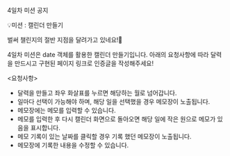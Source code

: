4일차 미션 공지

💡미션 : 캘린더 만들기

벌써 챌린지의 절반 지점을 달려가고 있네요!👏

4일차 미션은 date 객체를 활용한 캘린더 만들기입니다.
아래의 요청사항에 따라 달력을 만드시고 구현된 페이지 링크로 인증글을 작성해주세요!

<요청사항>

- 달력을 만들고 좌우 화살표를 누르면 해당하는 월로 넘어갑니다.
- 일마다 선택이 가능해야 하며, 해당 일을 선택했을 경우 메모장이 노출됩니다.
- 메모장에는 메모를 입력할 수 있습니다.
- 메모를 입력한 후 다시 캘린더 화면으로 돌아오면 해당 일에 작은 원으로 메모가 있음을 표시합니다.
- 메모 기록이 있는 날짜를 클릭할 경우 기록 했던 메모장이 노출됩니다.
- 메모장에 기록한 내용을 수정할 수 있습니다.

